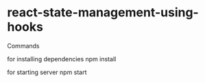 # react-state-management-using-hooks
Commands

for installing dependencies
npm install

for starting server
npm start
